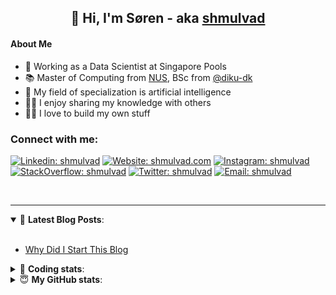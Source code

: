 <h2 align="center">
	👋 Hi, I'm Søren - aka <a href="https://shmulvad.com">shmulvad</a>
</h2>

#### About Me
- 🤖 Working as a Data Scientist at Singapore Pools
- 📚 Master of Computing from [NUS], BSc from [@diku-dk]
- 🧠 My field of specialization is artificial intelligence
- 👨‍🏫 I enjoy sharing my knowledge with others
- 👨‍💻 I love to build my own stuff

### Connect with me:

[![Linkedin: shmulvad](https://img.shields.io/badge/shmulvad-blue?style=flat&logo=Linkedin&logoColor=white)][linkedin]
[![Website: shmulvad.com](https://img.shields.io/badge/shmulvad.com-47CCCC?&style=flat&logo=Google-Chrome&logoColor=white)][website]
[![Instagram: shmulvad](https://img.shields.io/badge/-@shmulvad-purple?style=flat&logo=Instagram&logoColor=white)][instagram]
[![StackOverflow: shmulvad](https://img.shields.io/badge/shmulvad-FE7A16?style=flat&logo=stack-overflow&logoColor=white)][stackOverflow]
[![Twitter: shmulvad](https://img.shields.io/badge/@shmulvad-1ca0f1?style=flat&logo=twitter&logoColor=white)][twitter]
[![Email: shmulvad](https://img.shields.io/badge/shmulvad-D14836?style=flat&logo=gmail&logoColor=white)][mail]

<br />

---

<details open>
 <summary>📕 <b>Latest Blog Posts</b>: </summary>

<br>

<!-- BLOG-POST-LIST:START -->
- [Why Did I Start This Blog](https://shmulvad.com/blog/why-did-start-this-blog)
<!-- BLOG-POST-LIST:END -->

</details>

<!-- --- -->

<details>
 <summary>🤖 <b>Coding stats</b>: </summary>

<br>

NOTE: Doesn't track coding at work or work done in environments such as Jupyter Notebooks.

<!--START_SECTION:waka-->
![Code Time](http://img.shields.io/badge/Code%20Time-2%2C579%20hrs%2047%20mins-blue)

**I'm a Night 🦉** 

```text
🌞 Morning                468 commits         ██░░░░░░░░░░░░░░░░░░░░░░░   08.63 % 
🌆 Daytime                1466 commits        ███████░░░░░░░░░░░░░░░░░░   27.02 % 
🌃 Evening                2136 commits        ██████████░░░░░░░░░░░░░░░   39.37 % 
🌙 Night                  1356 commits        ██████░░░░░░░░░░░░░░░░░░░   24.99 % 
```


📊 **This Week I Spent My Time On** 

```text
💬 Programming Languages: 
Python                   16 hrs 44 mins      █████████████████████░░░░   83.53 % 
Other                    2 hrs 27 mins       ███░░░░░░░░░░░░░░░░░░░░░░   12.24 % 
HTML                     21 mins             ░░░░░░░░░░░░░░░░░░░░░░░░░   01.80 % 
Text                     12 mins             ░░░░░░░░░░░░░░░░░░░░░░░░░   01.00 % 
CSV                      7 mins              ░░░░░░░░░░░░░░░░░░░░░░░░░   00.59 % 

🔥 Editors: 
VS Code                  17 hrs 16 mins      ██████████████████████░░░   86.21 % 
Zsh                      2 hrs 27 mins       ███░░░░░░░░░░░░░░░░░░░░░░   12.24 % 
Sublime Text             18 mins             ░░░░░░░░░░░░░░░░░░░░░░░░░   01.55 % 

🐱‍💻 Projects: 
km24-core                14 hrs 46 mins      ██████████████████░░░░░░░   73.69 % 
hit-locator              1 hr 48 mins        ██░░░░░░░░░░░░░░░░░░░░░░░   08.99 % 
sitesentinel_manager     1 hr 25 mins        ██░░░░░░░░░░░░░░░░░░░░░░░   07.13 % 
overvaagning-admin       55 mins             █░░░░░░░░░░░░░░░░░░░░░░░░   04.57 % 
search_string            39 mins             █░░░░░░░░░░░░░░░░░░░░░░░░   03.27 % 
```


 Last Updated on 18/06/2024 18:43:35 UTC
<!--END_SECTION:waka-->

</details>

<!-- --- -->

<details>
 <summary>😇 <b>My GitHub stats</b>: </summary>

<br>

<img align="left" alt="shmulvad's Github Stats" src="https://github-readme-stats.vercel.app/api?username=shmulvad&show_icons=true&hide_border=true" />

</details>



[website]: https://shmulvad.com
[twitter]: https://twitter.com/shmulvad
[linkedin]: https://linkedin.com/in/shmulvad
[instagram]: https://instagram.com/shmulvad
[stackOverflow]: https://stackoverflow.com/users/9248793/shmulvad
[mail]: mailto:shmulvad@gmail.com
[@diku-dk]: https://github.com/diku-dk
[github]: https://github.com/shmulvad
[NUS]: https://www.nus.edu.sg